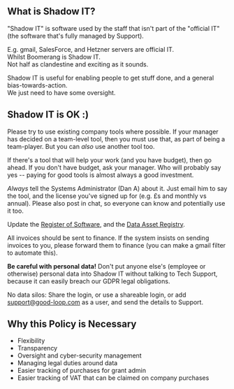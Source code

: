 ## What is Shadow IT?

"Shadow IT" is software used by the staff that isn't part of the "official IT" (the software that's fully managed by Support).

E.g. gmail, SalesForce, and Hetzner servers are official IT.  
Whilst Boomerang is Shadow IT.  
Not half as clandestine and exciting as it sounds.

Shadow IT is useful for enabling people to get stuff done, and a general bias-towards-action.  
We just need to have some oversight.

## Shadow IT is OK :)

Please try to use existing company tools where possible.
If your manager has decided on a team-level tool, then you must use that, as part of being a team-player.
But you can _also_ use another tool too.

If there's a tool that will help your work (and you have budget), then go ahead. If you don't have budget, ask your manager.
Who will probably say yes -- paying for good tools is almost always a good investment.

_Always_ tell the Systems Administrator (Dan A) about it. Just email him to say the tool, and the license you've signed up for (e.g. £s and monthly vs annual). Please also post in chat, so everyone can know and potentially use it too.

Update the [Register of Software](), and the [Data Asset Registry]().

All invoices should be sent to finance. If the system insists on sending invoices to you, please forward them to finance
(you can make a gmail filter to automate this).

**Be careful with personal data!** Don't put anyone else's (employee or otherwise) personal data into Shadow IT without talking to Tech Support, because it can easily breach our GDPR legal obligations.

No data silos: Share the login, or use a shareable login, or add support@good-loop.com as a user, and send the details to Support.

## Why this Policy is Necessary

- Flexibility
- Transparency
- Oversight and cyber-security management
- Managing legal duties around data
- Easier tracking of purchases for grant admin
- Easier tracking of VAT that can be claimed on company purchases
